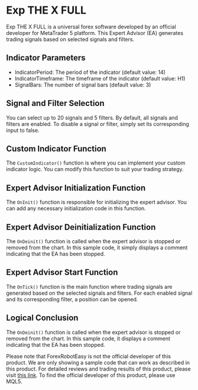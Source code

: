 # Exp THE X FULL

Exp THE X FULL is a universal forex software developed by an official developer for MetaTrader 5 platform. This Expert Advisor (EA) generates trading signals based on selected signals and filters.

## Indicator Parameters
- IndicatorPeriod: The period of the indicator (default value: 14)
- IndicatorTimeframe: The timeframe of the indicator (default value: H1)
- SignalBars: The number of signal bars (default value: 3)

## Signal and Filter Selection
You can select up to 20 signals and 5 filters. By default, all signals and filters are enabled. To disable a signal or filter, simply set its corresponding input to false.

## Custom Indicator Function
The `CustomIndicator()` function is where you can implement your custom indicator logic. You can modify this function to suit your trading strategy.

## Expert Advisor Initialization Function
The `OnInit()` function is responsible for initializing the expert advisor. You can add any necessary initialization code in this function.

## Expert Advisor Deinitialization Function
The `OnDeinit()` function is called when the expert advisor is stopped or removed from the chart. In this sample code, it simply displays a comment indicating that the EA has been stopped.

## Expert Advisor Start Function
The `OnTick()` function is the main function where trading signals are generated based on the selected signals and filters. For each enabled signal and its corresponding filter, a position can be opened.

## Logical Conclusion
The `OnDeinit()` function is called when the expert advisor is stopped or removed from the chart. In this sample code, it displays a comment indicating that the EA has been stopped.

Please note that ForexRobotEasy is not the official developer of this product. We are only showing a sample code that can work as described in this product. For detailed reviews and trading results of this product, please visit [this link](https://forexroboteasy.com/forex-robot-review/exp-the-x-full-review-universal-forex-software-for-metatrader-5/). To find the official developer of this product, please use MQL5.

